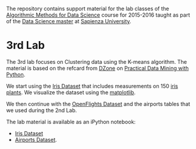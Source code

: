 The repository contains support material for the lab classes of the [Algorithmic Methods for Data Science](http://aris.me/index.php/data-mining-ds-2015) course for
2015-2016 taught as part of the [Data Science master](http://datascience.i3s.uniroma1.it/it) at [Sapienza University](http://www.uniroma1.it/).

# 3rd Lab

The 3rd lab focuses on Clustering data using the K-means algorithm. The material is based on the refcard from [DZone](https://dzone.com/) on [Practical Data Mining with Python](https://dzone.com/refcardz/data-mining-discovering-and).

We start using the [Iris Dataset](http://scikit-learn.org/stable/auto_examples/datasets/plot_iris_dataset.html) that includes measurements on 150 [iris plants](https://en.wikipedia.org/wiki/Iris_%28plant%29). We visualize the dataset using the [matplotlib](http://matplotlib.org/). 

We then continue with the [OpenFlights Dataset](http://openflights.org/data.html) and the airports tables that we used during the 2nd Lab.

The lab material is available as an iPython notebook:
* [Iris Dataset](http://nbviewer.ipython.org/github/ichatz/adm2015/blob/master/lab3/ADM%20Lab%203%20-%20Iris.ipynb)
* [Airports Dataset](http://nbviewer.ipython.org/github/ichatz/adm2015/blob/master/lab3/ADM%20Lab%203%20-%20Airports.ipynb).

